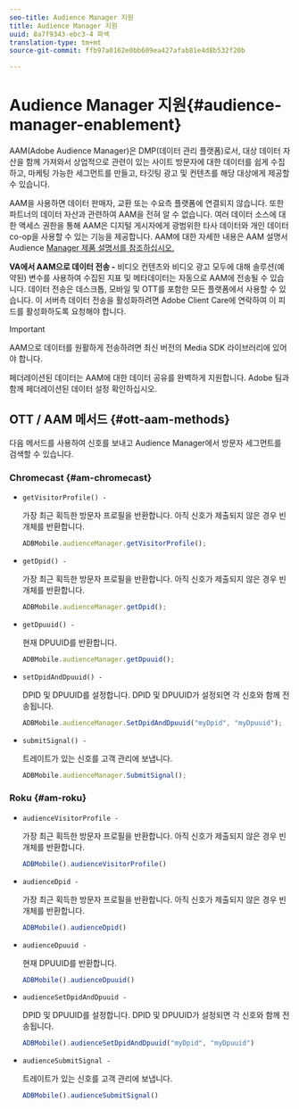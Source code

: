 ```yaml
---
seo-title: Audience Manager 지원
title: Audience Manager 지원
uuid: 8a7f9343-ebc3-4 파섹
translation-type: tm+mt
source-git-commit: ffb97a0162e0bb609ea427afab81e4d8b532f20b

---
```



# Audience Manager 지원{#audience-manager-enablement}

AAM(Adobe Audience Manager)은 DMP(데이터 관리 플랫폼)로서, 대상 데이터 자산을 함께 가져와서 상업적으로 관련이 있는 사이트 방문자에 대한 데이터를 쉽게 수집하고, 마케팅 가능한 세그먼트를 만들고, 타깃팅 광고 및 컨텐츠를 해당 대상에게 제공할 수 있습니다.

AAM을 사용하면 데이터 판매자, 교환 또는 수요측 플랫폼에 연결되지 않습니다. 또한 파트너의 데이터 자산과 관련하여 AAM을 전혀 알 수 없습니다. 여러 데이터 소스에 대한 액세스 권한을 통해 AAM은 디지털 게시자에게 광범위한 타사 데이터와 개인 데이터 co-op을 사용할 수 있는 기능을 제공합니다. AAM에 대한 자세한 내용은 AAM 설명서 Audience [Manager 제품 설명서를 참조하십시오.](https://docs-author.corp.adobe.com/content/help/en/audience-manager/user-guide/aam-home.html)

**VA에서 AAM으로 데이터 전송 -** 비디오 컨텐츠와 비디오 광고 모두에 대해 솔루션(예약된) 변수를 사용하여 수집된 지표 및 메타데이터는 자동으로 AAM에 전송될 수 있습니다. 데이터 전송은 데스크톱, 모바일 및 OTT를 포함한 모든 플랫폼에서 사용할 수 있습니다. 이 서버측 데이터 전송을 활성화하려면 Adobe Client Care에 연락하여 이 피드를 활성화하도록 요청해야 합니다.

>[!IMPORTANT]
>
>AAM으로 데이터를 원활하게 전송하려면 최신 버전의 Media SDK 라이브러리에 있어야 합니다.

페더레이션된 데이터는 AAM에 대한 데이터 공유를 완벽하게 지원합니다. Adobe 팀과 함께 페더레이션된 데이터 설정 확인하십시오.

## OTT / AAM 메서드 {#ott-aam-methods}

다음 메서드를 사용하여 신호를 보내고 Audience Manager에서 방문자 세그먼트를 검색할 수 있습니다.

### Chromecast {#am-chromecast}

* `getVisitorProfile() -`

   가장 최근 획득한 방문자 프로필을 반환합니다. 아직 신호가 제출되지 않은 경우 빈 개체를 반환합니다.

   ```js
   ADBMobile.audienceManager.getVisitorProfile();
   ```

* `getDpid() -`

   가장 최근 획득한 방문자 프로필을 반환합니다. 아직 신호가 제출되지 않은 경우 빈 개체를 반환합니다.

   ```js
   ADBMobile.audienceManager.getDpid();
   ```

* `getDpuuid() -`

   현재 DPUUID를 반환합니다.

   ```js
   ADBMobile.audienceManager.getDpuuid();
   ```

* `setDpidAndDpuuid() -`

   DPID 및 DPUUID를 설정합니다. DPID 및 DPUUID가 설정되면 각 신호와 함께 전송됩니다.

   ```js
   ADBMobile.audienceManager.SetDpidAndDpuuid("myDpid", "myDpuuid");
   ```

* `submitSignal() -`

   트레이트가 있는 신호를 고객 관리에 보냅니다.

   ```js
   ADBMobile.audienceManager.SubmitSignal();
   ```

### Roku {#am-roku}

* `audienceVisitorProfile -`

   가장 최근 획득한 방문자 프로필을 반환합니다. 아직 신호가 제출되지 않은 경우 빈 개체를 반환합니다.

   ```js
   ADBMobile().audienceVisitorProfile()
   ```

* `audienceDpid -`

   가장 최근 획득한 방문자 프로필을 반환합니다. 아직 신호가 제출되지 않은 경우 빈 개체를 반환합니다.

   ```js
   ADBMobile().audienceDpid()
   ```

* `audienceDpuuid -`

   현재 DPUUID를 반환합니다.

   ```js
   ADBMobile().audienceDpuuid()
   ```

* `audienceSetDpidAndDpuuid -`

   DPID 및 DPUUID를 설정합니다. DPID 및 DPUUID가 설정되면 각 신호와 함께 전송됩니다.

   ```js
   ADBMobile().audienceSetDpidAndDpuuid("myDpid", "myDpuuid")
   ```

* `audienceSubmitSignal -`

   트레이트가 있는 신호를 고객 관리에 보냅니다.

   ```js
   ADBMobile().audienceSubmitSignal()
   ```

